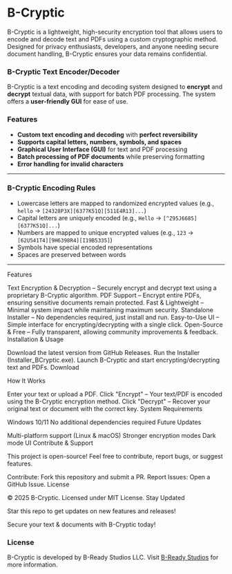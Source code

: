 # B-Cryptic
B-Cryptic is a lightweight, high-security encryption tool that allows users to encode and decode text and PDFs using a custom cryptographic method. Designed for privacy enthusiasts, developers, and anyone needing secure document handling, B-Cryptic ensures your data remains confidential.
### B-Cryptic Text Encoder/Decoder

B-Cryptic is a text encoding and decoding system designed to **encrypt** and **decrypt** textual data, with support for batch PDF processing. The system offers a **user-friendly GUI** for ease of use.

### Features

- **Custom text encoding and decoding** with **perfect reversibility**
- **Supports capital letters, numbers, symbols, and spaces**
- **Graphical User Interface (GUI)** for text and PDF processing
- **Batch processing of PDF documents** while preserving formatting
- **Error handling for invalid characters**

---

### B-Cryptic Encoding Rules

- Lowercase letters are mapped to randomized encrypted values (e.g., `hello` → `[24328P3X][6377K51Q][511E4R13]...`)
- Capital letters are uniquely encoded (e.g., `Hello` → `[^Z95J6685][6377K51Q]...`)
- Numbers are mapped to unique encrypted values (e.g., `123` → `[62U541T4][9H6398R4][I19B5335]`)
- Symbols have special encoded representations
- Spaces are preserved between words
---

Features

Text Encryption & Decryption – Securely encrypt and decrypt text using a proprietary B-Cryptic algorithm.
PDF Support – Encrypt entire PDFs, ensuring sensitive documents remain protected.
Fast & Lightweight – Minimal system impact while maintaining maximum security.
Standalone Installer – No dependencies required, just install and run.
Easy-to-Use UI – Simple interface for encrypting/decrypting with a single click.
Open-Source & Free – Fully transparent, allowing community improvements & feedback.
Installation & Usage

Download the latest version from GitHub Releases.
Run the Installer (Installer_BCryptic.exe).
Launch B-Cryptic and start encrypting/decrypting text and PDFs.
Download

How It Works

Enter your text or upload a PDF.
Click "Encrypt" – Your text/PDF is encoded using the B-Cryptic encryption method.
Click "Decrypt" – Recover your original text or document with the correct key.
System Requirements

Windows 10/11
No additional dependencies required
Future Updates

Multi-platform support (Linux & macOS)
Stronger encryption modes
Dark mode UI
Contribute & Support

This project is open-source! Feel free to contribute, report bugs, or suggest features.

Contribute: Fork this repository and submit a PR.
Report Issues: Open a GitHub Issue.
License

© 2025 B-Cryptic. Licensed under MIT License.
Stay Updated

 Star this repo to get updates on new features and releases!

 Secure your text & documents with B-Cryptic today! 

### License

B-Cryptic is developed by B-Ready Studios LLC. 
Visit [B-Ready Studios](https://breadystudios.com//) for more information.
